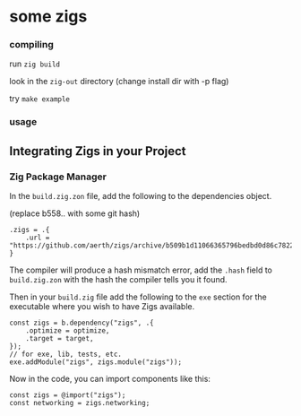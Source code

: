 # some zigs

### compiling

run `zig build`

look in the `zig-out` directory (change install dir with -p flag)

try `make example`


### usage

## Integrating Zigs in your Project
### Zig Package Manager
In the `build.zig.zon` file, add the following to the dependencies object.

(replace b558.. with some git hash)

```zig
.zigs = .{
    .url = "https://github.com/aerth/zigs/archive/b509b1d11066365796bedbd0d86c7822b1a45203.tar.gz",
}
```

The compiler will produce a hash mismatch error, add the `.hash` field to `build.zig.zon`
with the hash the compiler tells you it found.

Then in your `build.zig` file add the following to the `exe` section for the executable where you wish to have Zigs available.

```zig
const zigs = b.dependency("zigs", .{
    .optimize = optimize,
    .target = target,
});
// for exe, lib, tests, etc.
exe.addModule("zigs", zigs.module("zigs"));
```

Now in the code, you can import components like this:

```zig
const zigs = @import("zigs");
const networking = zigs.networking;
```

